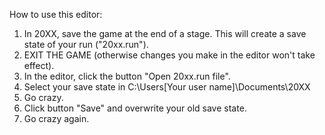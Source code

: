How to use this editor:

1. In 20XX, save the game at the end of a stage. This will create a save state of your run ("20xx.run").
2. EXIT THE GAME (otherwise changes you make in the editor won't take effect).
3. In the editor, click the button "Open 20xx.run file".
4. Select your save state in C:\Users\[Your user name]\Documents\20XX
5. Go crazy.
6. Click button "Save" and overwrite your old save state.
7. Go crazy again.